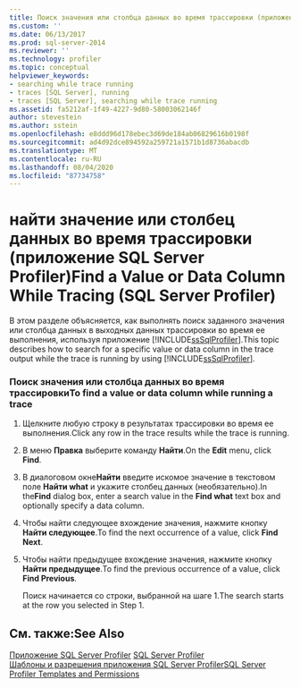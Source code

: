 ```yaml
---
title: Поиск значения или столбца данных во время трассировки (приложение SQL Server Profiler) | Документы Майкрософт
ms.custom: ''
ms.date: 06/13/2017
ms.prod: sql-server-2014
ms.reviewer: ''
ms.technology: profiler
ms.topic: conceptual
helpviewer_keywords:
- searching while trace running
- traces [SQL Server], running
- traces [SQL Server], searching while trace running
ms.assetid: fa5212af-1f49-4227-9d80-58003062146f
author: stevestein
ms.author: sstein
ms.openlocfilehash: e8ddd96d178ebec3d69de184ab06829616b0198f
ms.sourcegitcommit: ad4d92dce894592a259721a1571b1d8736abacdb
ms.translationtype: MT
ms.contentlocale: ru-RU
ms.lasthandoff: 08/04/2020
ms.locfileid: "87734758"
---
```

# <a name="find-a-value-or-data-column-while-tracing-sql-server-profiler"></a><span data-ttu-id="22896-102">найти значение или столбец данных во время трассировки (приложение SQL Server Profiler)</span><span class="sxs-lookup"><span data-stu-id="22896-102">Find a Value or Data Column While Tracing (SQL Server Profiler)</span></span>
  <span data-ttu-id="22896-103">В этом разделе объясняется, как выполнять поиск заданного значения или столбца данных в выходных данных трассировки во время ее выполнения, используя приложение [!INCLUDE[ssSqlProfiler](../../includes/sssqlprofiler-md.md)].</span><span class="sxs-lookup"><span data-stu-id="22896-103">This topic describes how to search for a specific value or data column in the trace output while the trace is running by using [!INCLUDE[ssSqlProfiler](../../includes/sssqlprofiler-md.md)].</span></span>  
  
### <a name="to-find-a-value-or-data-column-while-running-a-trace"></a><span data-ttu-id="22896-104">Поиск значения или столбца данных во время трассировки</span><span class="sxs-lookup"><span data-stu-id="22896-104">To find a value or data column while running a trace</span></span>  
  
1.  <span data-ttu-id="22896-105">Щелкните любую строку в результатах трассировки во время ее выполнения.</span><span class="sxs-lookup"><span data-stu-id="22896-105">Click any row in the trace results while the trace is running.</span></span>  
  
2.  <span data-ttu-id="22896-106">В меню **Правка** выберите команду **Найти**.</span><span class="sxs-lookup"><span data-stu-id="22896-106">On the **Edit** menu, click **Find**.</span></span>  
  
3.  <span data-ttu-id="22896-107">В диалоговом окне**Найти** введите искомое значение в текстовом поле **Найти what** и укажите столбец данных (необязательно).</span><span class="sxs-lookup"><span data-stu-id="22896-107">In the**Find** dialog box, enter a search value in the **Find what** text box and optionally specify a data column.</span></span>  
  
4.  <span data-ttu-id="22896-108">Чтобы найти следующее вхождение значения, нажмите кнопку **Найти следующее**.</span><span class="sxs-lookup"><span data-stu-id="22896-108">To find the next occurrence of a value, click **Find Next**.</span></span>  
  
5.  <span data-ttu-id="22896-109">Чтобы найти предыдущее вхождение значения, нажмите кнопку **Найти предыдущее**.</span><span class="sxs-lookup"><span data-stu-id="22896-109">To find the previous occurrence of a value, click **Find Previous**.</span></span>  
  
     <span data-ttu-id="22896-110">Поиск начинается со строки, выбранной на шаге 1.</span><span class="sxs-lookup"><span data-stu-id="22896-110">The search starts at the row you selected in Step 1.</span></span>  
  
## <a name="see-also"></a><span data-ttu-id="22896-111">См. также:</span><span class="sxs-lookup"><span data-stu-id="22896-111">See Also</span></span>  
 <span data-ttu-id="22896-112">[Приложение SQL Server Profiler](sql-server-profiler.md) </span><span class="sxs-lookup"><span data-stu-id="22896-112">[SQL Server Profiler](sql-server-profiler.md) </span></span>  
 [<span data-ttu-id="22896-113">Шаблоны и разрешения приложения SQL Server Profiler</span><span class="sxs-lookup"><span data-stu-id="22896-113">SQL Server Profiler Templates and Permissions</span></span>](sql-server-profiler-templates-and-permissions.md)  
  
  
